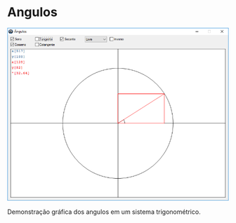 # Angulos
![Alt text](angulos.png?raw=true "Angulos")

Demonstração gráfica dos angulos em um sistema trigonométrico.
